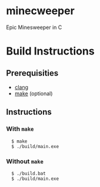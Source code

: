 # minecweeper
Epic Minesweeper in C

# Build Instructions
## Prerequisities
- [clang]("https://github.com/llvm/llvm-project/releases/")
- [make]("https://gnuwin32.sourceforge.net/packages/make.htm") (optional)

## Instructions
### With `make`
```console
  $ make
  $ ./build/main.exe
```
### Without `make`
```console
  $ ./build.bat
  $ ./build/main.exe
```
